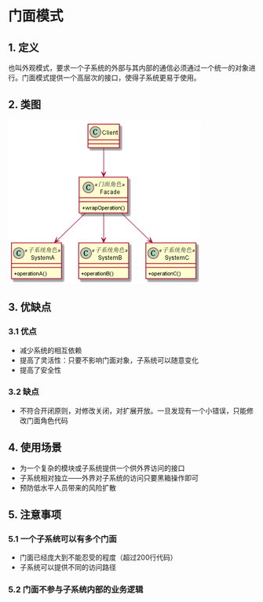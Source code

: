 # 门面模式
## 1. 定义
也叫外观模式，要求一个子系统的外部与其内部的通信必须通过一个统一的对象进行。门面模式提供一个高层次的接口，使得子系统更易于使用。
## 2. 类图
![facade](image/facade.png)
## 3. 优缺点
### 3.1 优点
* 减少系统的相互依赖
* 提高了灵活性：只要不影响门面对象，子系统可以随意变化
* 提高了安全性
### 3.2 缺点
* 不符合开闭原则，对修改关闭，对扩展开放。一旦发现有一个小错误，只能修改门面角色代码
## 4. 使用场景
* 为一个复杂的模块或子系统提供一个供外界访问的接口
* 子系统相对独立——外界对子系统的访问只要黑箱操作即可
* 预防低水平人员带来的风险扩散
## 5. 注意事项
### 5.1 一个子系统可以有多个门面
* 门面已经庞大到不能忍受的程度（超过200行代码）
* 子系统可以提供不同的访问路径
### 5.2 门面不参与子系统内部的业务逻辑
